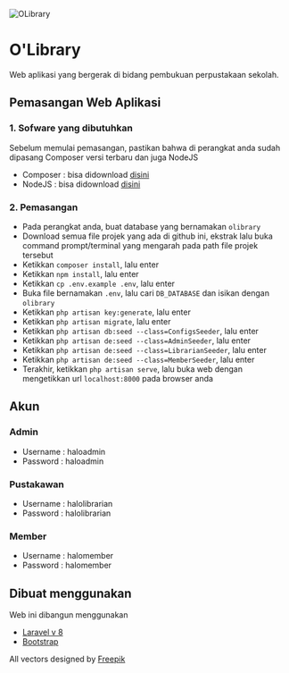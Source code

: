 ![OLibrary](https://i.imgur.com/WWqKDdR.png?1) <br>
# O'Library
Web aplikasi yang bergerak di bidang pembukuan perpustakaan sekolah.

## Pemasangan Web Aplikasi
### 1. Sofware yang dibutuhkan
Sebelum memulai pemasangan, pastikan bahwa di perangkat anda sudah dipasang Composer versi terbaru dan juga NodeJS
* Composer : bisa didownload [disini](https://getcomposer.org/)
* NodeJS : bisa didownload [disini](https://nodejs.org/en/)
### 2. Pemasangan
* Pada perangkat anda, buat database yang bernamakan `olibrary`
* Download semua file projek yang ada di github ini, ekstrak lalu buka command prompt/terminal yang mengarah pada path file projek tersebut
* Ketikkan `composer install`, lalu enter
* Ketikkan `npm install`, lalu enter
* Ketikkan `cp .env.example .env`, lalu enter
* Buka file bernamakan `.env`, lalu cari `DB_DATABASE` dan isikan dengan `olibrary`
* Ketikkan `php artisan key:generate`, lalu enter
* Ketikkan `php artisan migrate`, lalu enter
* Ketikkan `php artisan db:seed --class=ConfigsSeeder`, lalu enter
* Ketikkan `php artisan de:seed --class=AdminSeeder`, lalu enter
* Ketikkan `php artisan de:seed --class=LibrarianSeeder`, lalu enter
* Ketikkan `php artisan de:seed --class=MemberSeeder`, lalu enter
* Terakhir, ketikkan `php artisan serve`, lalu buka web dengan mengetikkan url `localhost:8000` pada browser anda

## Akun
### Admin
* Username : haloadmin
* Password : haloadmin
### Pustakawan
* Username : halolibrarian
* Password : halolibrarian
### Member
* Username : halomember
* Password : halomember

## Dibuat menggunakan
Web ini dibangun menggunakan
* [Laravel v 8](https://laravel.com/docs/8.x)
* [Bootstrap](https://getbootstrap.com/docs/4.5/getting-started/introduction/)


All vectors designed by [Freepik](https://www.freepik.com/)

